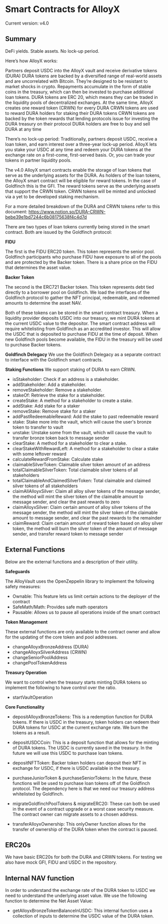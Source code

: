 # Smart Contracts for AlloyX

Current version: v4.0

## Summary
DeFi yields. Stable assets. No lock-up period. 

Here’s how AlloyX works: 
 
Partners deposit USDC into the AlloyX vault and receive derivative tokens (DURA)
DURA tokens are backed by a diversified range of real-world assets and are uncorrelated with Bitcoin. They’re designed to be resistant to market shocks in crypto.
Repayments accumulate in the form of stable coins in the treasury, which can then be invested to purchase additional loan tokens.
DURA tokens are ERC 20, which means they can be traded in the liquidity pools of decentralized exchanges.
At the same time, AlloyX creates one reward token (CRWN) for every DURA
CRWN tokens are used to reward DURA holders for staking their DURA tokens
CRWN tokens are backed by the token rewards that lending protocols issue for investing the DURA treasury on their protocol
DURA holders are free to buy and sell DURA at any time

There’s no lock-up period: Traditionally, partners deposit USDC, receive a loan token, and earn interest over a three-year lock-up period. AlloyX lets you stake your USDC at any time and redeem your DURA tokens at the exchange rate on a first-come, first-served basis. Or, you can trade your tokens in partner liquidity pools. 

The v4.0 AlloyX smart contracts enable the storage of loan tokens that serve as the underlying assets for the DURA. As holders of the loan tokens, the AlloyX smart contract will be eligible for reward tokens. In the case of Goldfinch this is the GFI. The reward tokens serve as the underlying assets that support the CRWN token. CRWN tokens will be minted and unlocked via a yet to be developed staking mechanism.

For a more detailed breakdown of the DURA and CRWN tokens refer to this document: https://www.notion.so/DURA-CRWN-bebe39e1bd7244c6b08175638f4c4d7d 

There are two types of loan tokens currently being stored in the smart contract. Both are issued by the Goldfinch protocol: 

**FIDU**

The first is the FIDU ERC20 token. This token represents the senior pool. Goldfinch participants who purchase FIDU have exposure to all of the pools and are protected by the Backer token. There is a share price on the FIDU that determines the asset value.

**Backer Token**

The second is the ERC721 Backer token. This token represents debt tied directly to a borrower pool on Goldfinch. We load the interfaces of the Goldfinch protocol to gather the NFT principal, redeemable, and redeemed amounts to determine the asset NAV.

Both of these tokens can be stored in the smart contract treasury. When a liquidity provider deposits USDC into our treasury, we mint DURA tokens at the current USDC value to the depositor. The smart contract address will require whitelisting from Goldfinch as an accredited investor. This will allow the USDC that is deposited to purchase FIDU at the time of deposit. When new Goldfinch pools become available, the FIDU in the treasury will be used to purchase Backer tokens.

**Goldfinch Delegacy**
We use the Goldfinch Delegacy as a separate contract to interface with the Goldfinch smart contracts. 

**Staking Functions**
We support staking of DURA to earn CRWN.

- isStakeholder:  Check if an address is a stakeholder.
- addStakeholder:  Add a stakeholder.
- removeStakeholder: Remove a stakeholder.
- stakeOf: Retrieve the stake for a stakeholder.
- createStake: A method for a stakeholder to create a stake.
- addStake: Add stake for a staker
- removeStake: Remove stake for a staker
- addPastRedeemableReward: Add the stake to past redeemable reward
- stake: Stake more into the vault, which will cause the user's bronze token to transfer to vault
- unstake:  Unstake some from the vault, which will cause the vault to transfer bronze token back to message sender
- clearStake:  A method for a stakeholder to clear a stake.
- clearStakeWithRewardLeft: A method for a stakeholder to clear a stake with some leftover reward
- calculateRewardFromStake: Calculate stake
- claimableSilverToken: Claimable silver token amount of an address
- totalClaimableSilverToken: Total claimable silver tokens of all stakeholders
- totalClaimableAndClaimedSilverToken: Total claimable and claimed silver tokens of all stakeholders
- claimAllAlloyxSilver: Claim all alloy silver tokens of the message sender, the method will mint the silver token of the claimable amount to message sender, and clear the past rewards to zero
- claimAlloyxSilver:  Claim certain amount of alloy silver tokens of the message sender, the method will mint the silver token of the claimable amount to message sender, and clear the past rewards to the remainder
- claimReward: Claim certain amount of reward token based on alloy silver token, the method will burn the silver token of the amount of message sender, and transfer reward token to message sender

## External Functions
Below are the external functions and a description of their utility. 

**Safeguards**

The AlloyVault uses the OpenZeppelin library to implement the following safety measures:

- Ownable: This feature lets us limit certain actions to the deployer of the contract
- SafeMath/Math: Provides safe math operators
- Pausable: Allows us to pause all operations inside of the smart contract

**Token Management**

These external functions are only available to the contract owner and allow for the updating of the core token and pool addresses.

- changeAlloyxBronzeAddress (DURA)
- changeAlloyxSilverAddress (CRWN)
- changeSeniorPoolAddress
- changePoolTokenAddress

**Treasury Operation**

We want to control when the treasury starts minting DURA tokens so implement the following to have control over the ratio.

- startVaultOperation

**Core Functionality**

- depositAlloyxBronzeTokens: This is a redemption function for DURA tokens. If there is USDC in the treasury, token holders can redeem their DURA tokens for USDC at the current exchange rate. We burn the tokens as a result.

- depositUSDCCoin: This is a deposit function that allows for the minting of DURA tokens. The USDC is currently saved in the treasury. In the future we will use this USDC to purchase loan tokens.

- depositNFTToken: Backer token holders can deposit their NFT in exchange for USDC, if there is USDC available in the treasury.

- purchaseJuniorToken & purchaseSeniorTokens: In the future, these functions will be used to purchase loan tokens off of the Goldfinch protocol. The dependency here is that we need our treasury address whitelisted by Goldfinch.

- migrateGoldfinchPoolTokens & migrateERC20: These can both be used in the event of a contract upgrade or a worst case security measure. The contract owner can migrate assets to a chosen address.

- transferAlloyxOwnership: This onlyOwner function allows for the transfer of ownership of the DURA token when the contract is paused.

## ERC20s
We have basic ERC20s for both the DURA and CRWN tokens. For testing we also have mock GFI, FIDU and USDC in the repository.

## Internal NAV function
In order to understand the exchange rate of the DURA token to USDC we need to understand the underlying asset value. We use the following function to determine the Net Asset Value:

- getAlloyxBronzeTokenBalanceInUSDC: This internal function uses a collection of inputs to determine the USDC value of the DURA token.